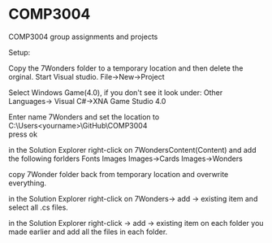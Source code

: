 COMP3004
========

COMP3004 group assignments and projects

Setup:

Copy the 7Wonders folder to a temporary location and then delete the orginal.
Start Visual studio.
File->New->Project

Select Windows Game(4.0), if you don't see it look under:
Other Languages-> Visual C#->XNA Game Studio 4.0

Enter name 7Wonders and set the location to C:\Users\<yourname>\GitHub\COMP3004\
press ok

in the Solution Explorer right-click on 7WondersContent(Content) and add the following forlders
Fonts
Images
Images->Cards
Images->Wonders

copy 7Wonder folder back from temporary location and overwrite everything.

in the Solution Explorer right-click on 7Wonders-> add -> existing item
and select all .cs files.

in the Solution Explorer right-click -> add -> existing item on each folder
you made earlier and add all the files in each folder.



